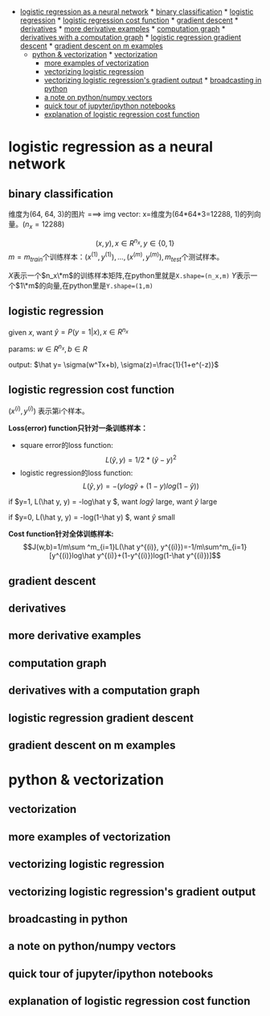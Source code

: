    * [logistic regression as a neural network](#logistic-regression-as-a-neural-network)
          * [binary classification](#binary-classification)
          * [logistic regression](#logistic-regression)
          * [logistic regression cost function](#logistic-regression-cost-function)
          * [gradient descent](#gradient-descent)
          * [derivatives](#derivatives)
          * [more derivative examples](#more-derivative-examples)
          * [computation graph](#computation-graph)
          * [derivatives with a computation graph](#derivatives-with-a-computation-graph)
          * [logistic regression gradient descent](#logistic-regression-gradient-descent)
          * [gradient descent on m examples](#gradient-descent-on-m-examples)
       * [python &amp; vectorization](#python--vectorization)
             * [vectorization](#vectorization)
          * [more examples of vectorization](#more-examples-of-vectorization)
          * [vectorizing logistic regression](#vectorizing-logistic-regression)
          * [vectorizing logistic regression's gradient output](#vectorizing-logistic-regressions-gradient-output)
                * [broadcasting in python](#broadcasting-in-python)
          * [a note on python/numpy vectors](#a-note-on-pythonnumpy-vectors)
          * [quick tour of jupyter/ipython notebooks](#quick-tour-of-jupyteripython-notebooks)
          * [explanation of logistic regression cost function](#explanation-of-logistic-regression-cost-function)


# logistic regression as a neural network

## binary classification

维度为(64, 64, 3)的图片 ===> img vector: x=维度为(64\*64\*3=12288, 1)的列向量。($n_x=12288$)

$$ (x,y), x \in R^{n_x}, y \in \{0,1\} $$
$m=m_{train}$个训练样本：${(x^{(1)}, y^{(1)}), ..., (x^{(m)}, y^{(m)})}, m_{test}$个测试样本。

$X$表示一个$n_x\*m$的训练样本矩阵,在python里就是```X.shape=(n_x,m)```
$Y$表示一个$1\*m$的向量,在python里是```Y.shape=(1,m)```

## logistic regression

given $x$, want $\hat y=P(y=1|x), x \in R^{n_x}$

params: $w \in R^{n_x}, b \in R$

output: $\hat y= \sigma(w^Tx+b), \sigma(z)=\frac{1}{1+e^(-z)}$

## logistic regression cost function

$(x^(i),y^(i))$ 表示第i个样本。

**Loss(error) function只针对一条训练样本：**

+ square error的loss function:
$$L(\hat y, y)=1/2*(\hat y - y)^2$$
+ logistic regression的loss function: 
$$L(\hat y, y)=-(ylog\hat y+(1-y)log(1-\hat y))$$

if $y=1, L(\hat y, y) = -log\hat y $, want $log\hat y$ large, want $\hat y$ large

if $y=0, L(\hat y, y) = -log(1-\hat y) $, want $\hat y$ small

**Cost function针对全体训练样本:**
$$J(w,b)=1/m\sum ^m_{i=1}L(\hat y^{(i)}, y^{(i)})=-1/m\sum^m_{i=1}[y^{(i)}log\hat y^{(i)}+(1-y^{(i)})log(1-\hat y^{(i)})]$$


## gradient descent

## derivatives

## more derivative examples

## computation graph

## derivatives with a computation graph

## logistic regression gradient descent

## gradient descent on m examples


# python & vectorization

## vectorization

## more examples of vectorization

## vectorizing logistic regression

## vectorizing logistic regression's gradient output

## broadcasting in python

## a note on python/numpy vectors

## quick tour of jupyter/ipython notebooks

## explanation of logistic regression cost function


